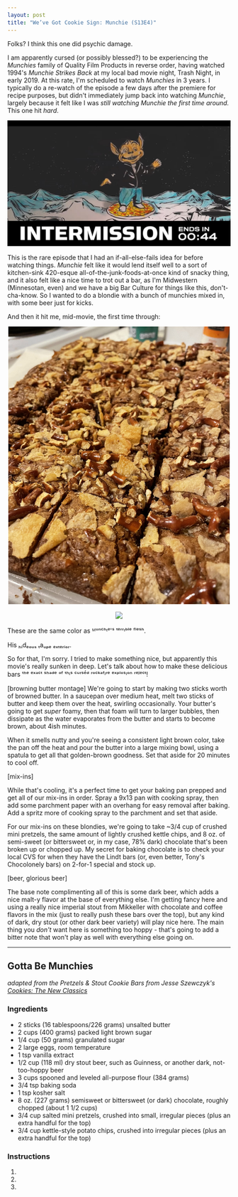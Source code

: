 ```yaml
---
layout: post
title: "We’ve Got Cookie Sign: Munchie (S13E4)"
---
```


Folks?  I think this one did psychic damage.  

I am apparently cursed (or possibly blessed?) to be experiencing the _Munchies_ family of Quality Film Products in reverse order, having watched 1994's _Munchie Strikes Back_ at my local bad movie night, Trash Night, in early 2019.  At this rate, I'm scheduled to watch _Munchies_ in 3 years.  I typically do a re-watch of the episode a few days after the premiere for recipe purposes, but didn't immediately jump back into watching _Munchie_, largely because it felt like I was _still watching Munchie the first time around._  This one hit _hard_.

<p align="center"><img src="/assets/images/gotta_be_munchies/header.jpg" width="800"></p>

This is the rare episode that I had an if-all-else-fails idea for before watching things.  _Munchie_ felt like it would lend itself well to a sort of kitchen-sink 420-esque all-of-the-junk-foods-at-once kind of snacky thing, and it also felt like a nice time to trot out a bar, as I'm Midwestern (Minnesotan, even) and we have a big Bar Culture for things like this, don't-cha-know.  So I wanted to do a blondie with a bunch of munchies mixed in, with some beer just for kicks.

And then it hit me, mid-movie, the first time through:

<p align="center"><img src="/assets/images/gotta_be_munchies/gotta_be_munchies1.jpeg" width="500"></p>

<p align="center"><img src="/assets/images/gotta_be_munchies/munchie.gif" width="400"></p>

These are the same color as ᴹᵘⁿᶜʰᶦᵉ'ˢ ᵗᵉʳʳᶦᵇˡᵉ ᶠˡᵉˢʰ.

His ₕᵢdₑₒᵤₛ ₜaᵤₚₑ ₑₓₜₑᵣᵢₒᵣ.

So for that, I'm sorry. I tried to make something nice, but apparently this movie's really sunken in deep.  Let's talk about how to make these delicious bars ᵗʰᵉ ᵉˣᵃᶜᵗ ˢʰᵃᵈᵉ ᵒᶠ ᵗʰᶦˢ ᶜᵘʳˢᵉ́ᵈ ʳᵒᶜᵏᵃᶠᶦʳᵉ ᵉˣᵖˡᵒˢᶦᵒⁿ ʳᵉʲᵉᶜᵗ!

[browning butter montage]
We're going to start by making two sticks worth of browned butter.  In a saucepan over medium heat, melt two sticks of butter and keep them over the heat, swirling occasionally.  Your butter's going to get _super_ foamy, then that foam will turn to larger bubbles, then dissipate as the water evaporates from the butter and starts to become brown, about 4ish minutes.  

When it smells nutty and you're seeing a consistent light brown color, take the pan off the heat and pour the butter into a large mixing bowl, using a spatula to get all that golden-brown goodness.  Set that aside for 20 minutes to cool off.

[mix-ins]

While that's cooling, it's a perfect time to get your baking pan prepped and get all of our mix-ins in order.  Spray a 9x13 pan with cooking spray, then add some parchment paper with an overhang for easy removal after baking.  Add a spritz more of cooking spray to the parchment and set that aside.

For our mix-ins on these blondies, we're going to take \~3/4 cup of crushed mini pretzels, the same amount of lightly crushed kettle chips, and 8 oz. of semi-sweet (or bittersweet or, in my case, 78% dark) chocolate that's been broken up or chopped up.  My secret for baking chocolate is to check your local CVS for when they have the Lindt bars (or, even better, Tony's Chocolonely bars) on 2-for-1 special and stock up.

[beer, glorious beer]

The base note complimenting all of this is some dark beer, which adds a nice malt-y flavor at the base of everything else.  I'm getting fancy here and using a really nice imperial stout from Mikkeller with chocolate and coffee flavors in the mix (just to really push these bars over the top), but any kind of dark, dry stout (or other dark beer variety) will play nice here.  The main thing you _don't_ want here is something too hoppy - that's going to add a bitter note that won't play as well with everything else going on.

----

## Gotta Be Munchies
_adapted from the Pretzels & Stout Cookie Bars from Jesse Szewczyk's [Cookies: The New Classics](https://bookshop.org/books/cookies-the-new-classics-a-baking-book/9780593235669)_

### Ingredients

- 2 sticks (16 tablespoons/226 grams) unsalted butter
- 2 cups (400 grams) packed light brown sugar
- 1/4 cup (50 grams) granulated sugar
- 2 large eggs, room temperature
- 1 tsp vanilla extract
- 1/2 cup (118 ml) dry stout beer, such as Guinness, or another dark, not-too-hoppy beer
- 3 cups spooned and leveled all-purpose flour (384 grams)
- 3/4 tsp baking soda
- 1 tsp kosher salt
- 8 oz. (227 grams) semisweet or bittersweet (or dark) chocolate, roughly chopped (about 1 1/2 cups)
- 3/4 cup salted mini pretzels, crushed into small, irregular pieces (plus an extra handful for the top)
- 3/4 cup kettle-style potato chips, crushed into irregular pieces (plus an extra handful for the top)

### Instructions

1.
2.
3.
